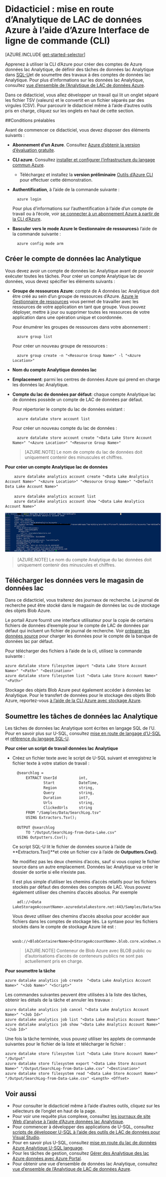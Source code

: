 <properties 
   pageTitle="Mise en route d’Analytique de LAC de données Azure utilisant l’Interface de ligne de commande de Azure | Microsoft Azure" 
   description="Apprenez à utiliser l’Interface de ligne de commande Azure pour créer un compte de banque de données lac, créer un travail de données lac Analytique à l’aide de SQL-U et soumettre la tâche. " 
   services="data-lake-analytics" 
   documentationCenter="" 
   authors="edmacauley" 
   manager="jhubbard" 
   editor="cgronlun"/>
 
<tags
   ms.service="data-lake-analytics"
   ms.devlang="na"
   ms.topic="hero-article"
   ms.tgt_pltfrm="na"
   ms.workload="big-data" 
   ms.date="05/16/2016"
   ms.author="edmaca"/>

# <a name="tutorial-get-started-with-azure-data-lake-analytics-using-azure-command-line-interface-cli"></a>Didacticiel : mise en route d’Analytique de LAC de données Azure à l’aide d’Azure Interface de ligne de commande (CLI)

[AZURE.INCLUDE [get-started-selector](../../includes/data-lake-analytics-selector-get-started.md)]


Apprenez à utiliser la CLI d’Azure pour créer des comptes de Azure données lac Analytique, de définir des tâches de données lac Analytique dans [SQL-U](data-lake-analytics-u-sql-get-started.md)et de soumettre des travaux à des comptes de données lac Analytique. Pour plus d’informations sur les données lac Analytique, consultez [vue d’ensemble de l’Analytique de LAC de données Azure](data-lake-analytics-overview.md).

Dans ce didacticiel, vous allez développer un travail qui lit un onglet séparé les fichier TSV (valeurs) et le convertit en un fichier séparés par des virgules (CSV). Pour parcourir le didacticiel même à l’aide d’autres outils pris en charge, cliquez sur les onglets en haut de cette section.

##<a name="prerequisites"></a>Conditions préalables

Avant de commencer ce didacticiel, vous devez disposer des éléments suivants :

- **Abonnement d’un Azure**. Consultez [Azure d’obtenir la version d’évaluation gratuite](https://azure.microsoft.com/pricing/free-trial/).
- **CLI azure**. Consultez [installer et configurer l’infrastructure du langage commun Azure](../xplat-cli-install.md).
    - Téléchargez et installez la **version préliminaire** [Outils d’Azure CLI](https://github.com/MicrosoftBigData/AzureDataLake/releases) pour effectuer cette démonstration.
- **Authentification**, à l’aide de la commande suivante :

        azure login
    Pour plus d’informations sur l’authentification à l’aide d’un compte de travail ou à l’école, voir [se connecter à un abonnement Azure à partir de la CLI d’Azure](../xplat-cli-connect.md).
- **Basculer vers le mode Azure le Gestionnaire de ressources**à l’aide de la commande suivante :

        azure config mode arm
        
## <a name="create-data-lake-analytics-account"></a>Créer le compte de données lac Analytique

Vous devez avoir un compte de données lac Analytique avant de pouvoir exécuter toutes les tâches. Pour créer un compte Analytique lac de données, vous devez spécifier les éléments suivants :

- **Groupe de ressources Azure**: compte de A données lac Analytique doit être créé au sein d’un groupe de ressources d’Azure. [Azure le Gestionnaire de ressources](../azure-resource-manager/resource-group-overview.md) vous permet de travailler avec les ressources de votre application en tant que groupe. Vous pouvez déployer, mettre à jour ou supprimer toutes les ressources de votre application dans une opération unique et coordonnée.  

    Pour énumérer les groupes de ressources dans votre abonnement :
    
        azure group list 
    
    Pour créer un nouveau groupe de ressources :

        azure group create -n "<Resource Group Name>" -l "<Azure Location>"

- **Nom du compte Analytique données lac**
- **Emplacement**: parmi les centres de données Azure qui prend en charge les données lac Analytique.
- **Compte du lac de données par défaut**: chaque compte Analytique lac de données possède un compte de LAC de données par défaut.

    Pour répertorier le compte du lac de données existant :
    
        azure datalake store account list

    Pour créer un nouveau compte du lac de données :

        azure datalake store account create "<Data Lake Store Account Name>" "<Azure Location>" "<Resource Group Name>"

    > [AZURE.NOTE] Le nom de compte du lac de données doit uniquement contenir des minuscules et chiffres.



**Pour créer un compte Analytique lac de données**

        azure datalake analytics account create "<Data Lake Analytics Account Name>" "<Azure Location>" "<Resource Group Name>" "<Default Data Lake Account Name>"

        azure datalake analytics account list
        azure datalake analytics account show "<Data Lake Analytics Account Name>"          

![Afficher les données lac Analytique compte](./media/data-lake-analytics-get-started-cli/data-lake-analytics-show-account-cli.png)

> [AZURE.NOTE] Le nom du compte Analytique du lac données doit uniquement contenir des minuscules et chiffres.


## <a name="upload-data-to-data-lake-store"></a>Télécharger les données vers le magasin de données lac

Dans ce didacticiel, vous traiterez des journaux de recherche.  Le journal de recherche peut être stocké dans le magasin de données lac ou de stockage des objets Blob Azure. 

Le portail Azure fournit une interface utilisateur pour la copie de certains fichiers de données d’exemple pour le compte de LAC de données par défaut qui incluent un fichier de journal de recherche. Voir [préparer les données source](data-lake-analytics-get-started-portal.md#prepare-source-data) pour charger les données pour le compte de la banque de données lac par défaut.

Pour télécharger des fichiers à l’aide de la cli, utilisez la commande suivante :

    azure datalake store filesystem import "<Data Lake Store Account Name>" "<Path>" "<Destination>"
    azure datalake store filesystem list "<Data Lake Store Account Name>" "<Path>"

Stockage des objets Blob Azure peut également accéder à données lac Analytique.  Pour le transfert de données pour le stockage des objets Blob Azure, reportez-vous [à l’aide de la CLI Azure avec stockage Azure](../storage/storage-azure-cli.md).

## <a name="submit-data-lake-analytics-jobs"></a>Soumettre les tâches de données lac Analytique

Les tâches de données lac Analytique sont écrites en langage SQL de l’U. Pour en savoir plus sur U-SQL, consultez [mise en route de langage d’U-SQL](data-lake-analytics-u-sql-get-started.md) et [référence du langage SQL-U](http://go.microsoft.com/fwlink/?LinkId=691348).

**Pour créer un script de travail données lac Analytique**

- Créez un fichier texte avec le script de U-SQL suivant et enregistrez le fichier texte à votre station de travail :

        @searchlog =
            EXTRACT UserId          int,
                    Start           DateTime,
                    Region          string,
                    Query           string,
                    Duration        int?,
                    Urls            string,
                    ClickedUrls     string
            FROM "/Samples/Data/SearchLog.tsv"
            USING Extractors.Tsv();
        
        OUTPUT @searchlog   
            TO "/Output/SearchLog-from-Data-Lake.csv"
        USING Outputters.Csv();

    Ce script SQL-U lit le fichier de données source à l’aide de **Extractors.Tsv()**et crée un fichier csv à l’aide de **Outputters.Csv()**. 
    
    Ne modifiez pas les deux chemins d’accès, sauf si vous copiez le fichier source dans un autre emplacement.  Données lac Analytique va créer le dossier de sortie si elle n’existe pas.
    
    Il est plus simple d’utiliser les chemins d’accès relatifs pour les fichiers stockés par défaut des données des comptes de LAC. Vous pouvez également utiliser des chemins d’accès absolus.  Par exemple 
    
        adl://<Data LakeStorageAccountName>.azuredatalakestore.net:443/Samples/Data/SearchLog.tsv
        
    Vous devez utiliser des chemins d’accès absolus pour accéder aux fichiers dans les comptes de stockage liés.  La syntaxe pour les fichiers stockés dans le compte de stockage Azure lié est :
    
        wasb://<BlobContainerName>@<StorageAccountName>.blob.core.windows.net/Samples/Data/SearchLog.tsv

    >[AZURE.NOTE] Conteneur de Blob Azure avec BLOB public ou d’autorisations d’accès de conteneurs publics ne sont pas actuellement pris en charge.      

    
**Pour soumettre la tâche**


    azure datalake analytics job create  "<Data Lake Analytics Account Name>" "<Job Name>" "<Script>"
    
    
Les commandes suivantes peuvent être utilisées à la liste des tâches, obtenir les détails de la tâche et annuler les travaux :

    azure datalake analytics job cancel "<Data Lake Analytics Account Name>" "<Job Id>"
    azure datalake analytics job list "<Data Lake Analytics Account Name>"
    azure datalake analytics job show "<Data Lake Analytics Account Name>" "<Job Id>"

Une fois la tâche terminée, vous pouvez utiliser les applets de commande suivantes pour le fichier de la liste et télécharger le fichier :
    
    azure datalake store filesystem list "<Data Lake Store Account Name>" "/Output"
    azure datalake store filesystem export "<Data Lake Store Account Name>" "/Output/SearchLog-from-Data-Lake.csv" "<Destination>"
    azure datalake store filesystem read "<Data Lake Store Account Name>" "/Output/SearchLog-from-Data-Lake.csv" <Length> <Offset>

## <a name="see-also"></a>Voir aussi

- Pour consulter le didacticiel même à l’aide d’autres outils, cliquez sur les sélecteurs de l’onglet en haut de la page.
- Pour voir une requête plus complexe, consultez [les journaux de site Web d’analyse à l’aide d’Azure données lac Analytique](data-lake-analytics-analyze-weblogs.md).
- Pour commencer à développer des applications de U-SQL, consultez [scripts de développer U-SQL à l’aide des outils de LAC de données pour Visual Studio](data-lake-analytics-data-lake-tools-get-started.md).
- Pour en savoir plus U-SQL, consultez [mise en route du lac de données Azure Analytique U-SQL language](data-lake-analytics-u-sql-get-started.md).
- Pour les tâches de gestion, consultez [Gérer des Analytique des lac Azure données avec Azure Portal](data-lake-analytics-manage-use-portal.md).
- Pour obtenir une vue d’ensemble de données lac Analytique, consultez [vue d’ensemble de l’Analytique de LAC de données Azure](data-lake-analytics-overview.md).

